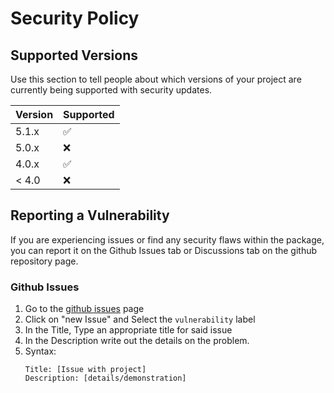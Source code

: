 # Security Policy

## Supported Versions

Use this section to tell people about which versions of your project are
currently being supported with security updates.

| Version | Supported          |
| ------- | ------------------ |
| 5.1.x   | :white_check_mark: |
| 5.0.x   | :x:                |
| 4.0.x   | :white_check_mark: |
| < 4.0   | :x:                |

## Reporting a Vulnerability
If you are experiencing issues or find any security flaws within the package,
you can report it on the Github Issues tab  or Discussions tab on the github repository page.

### Github Issues

1. Go to the [github issues](https://github.com/XK-Z0-XD/xk-npm-lib/issues) page
2. Click on "new Issue" and Select the `vulnerability` label
3. In the Title, Type an appropriate title for said issue
4. In the Description write out the details on the problem. 
5. Syntax:
    ```
    Title: [Issue with project]
    Description: [details/demonstration]
    ```
